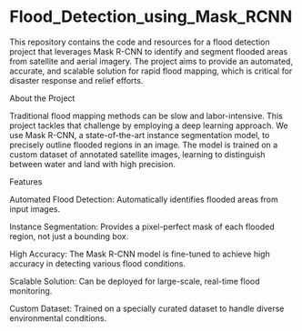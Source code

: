 ﻿# Flood_Detection_using_Mask_RCNN

This repository contains the code and resources for a flood detection project that leverages Mask R-CNN to identify and segment flooded areas from satellite and aerial imagery. The project aims to provide an automated, accurate, and scalable solution for rapid flood mapping, which is critical for disaster response and relief efforts.

About the Project

Traditional flood mapping methods can be slow and labor-intensive. This project tackles that challenge by employing a deep learning approach. We use Mask R-CNN, a state-of-the-art instance segmentation model, to precisely outline flooded regions in an image.  The model is trained on a custom dataset of annotated satellite images, learning to distinguish between water and land with high precision.

Features

Automated Flood Detection: Automatically identifies flooded areas from input images.

Instance Segmentation: Provides a pixel-perfect mask of each flooded region, not just a bounding box.

High Accuracy: The Mask R-CNN model is fine-tuned to achieve high accuracy in detecting various flood conditions.

Scalable Solution: Can be deployed for large-scale, real-time flood monitoring.

Custom Dataset: Trained on a specially curated dataset to handle diverse environmental conditions.

